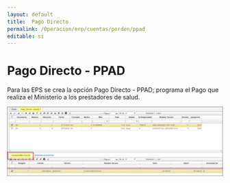 ```yaml
---
layout: default  
title:  Pago Directo  
permalink: /Operacion/erp/cuentas/porden/ppad  
editable: si  
---  
```


# Pago Directo - PPAD  

Para las EPS se crea la opción Pago Directo - PPAD; programa el Pago que realiza el Ministerio a los prestadores de salud.  

![](ppad1.png)  





